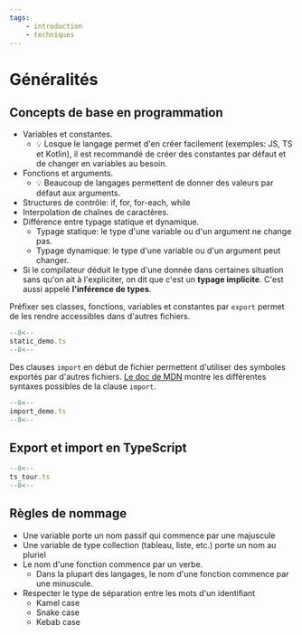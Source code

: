 ```yaml
---
tags:
    - introduction
    - techniques
---
```


# Généralités

## Concepts de base en programmation

-   Variables et constantes.
    -   💡 Losque le langage permet d'en créer facilement (exemples: JS, TS et Kotlin), il est recommandé de créer des constantes par défaut et de changer en variables au besoin.
-   Fonctions et arguments.
    -   💡 Beaucoup de langages permettent de donner des valeurs par défaut aux arguments.
-   Structures de contrôle: if, for, for-each, while
-   Interpolation de chaînes de caractères.
-   Différence entre typage statique et dynamique.
    -   Typage statique: le type d'une variable ou d'un argument ne change pas.
    -   Typage dynamique: le type d'une variable ou d'un argument peut changer.
-   Si le compilateur déduit le type d'une donnée dans certaines situation sans qu'on ait à l'expliciter, on dit que c'est un **typage implicite**. C'est aussi appelé **l'inférence de types**.

Préfixer ses classes, fonctions, variables et constantes par `export` permet de les rendre accessibles dans d'autres fichiers.

```ts title="static_demo.ts"
--8<--
static_demo.ts
--8<--
```

Des clauses `import` en début de fichier permettent d'utiliser des symboles exportés par d'autres fichiers.
[Le doc de MDN](https://developer.mozilla.org/en-US/docs/Web/JavaScript/Reference/Statements/import) montre les différentes syntaxes possibles de la clause `import`.

```ts title="import_demo.ts"
--8<--
import_demo.ts
--8<--
```

## Export et import en TypeScript

```ts title="Quick tour of TypeScript"
--8<--
ts_tour.ts
--8<--
```

## Règles de nommage

-   Une variable porte un nom passif qui commence par une majuscule
-   Une variable de type collection (tableau, liste, etc.) porte un nom au pluriel
-   Le nom d'une fonction commence par un verbe.
    -   Dans la plupart des langages, le nom d'une fonction commence par une minuscule.
-   Respecter le type de séparation entre les mots d'un identifiant
    -   Kamel case
    -   Snake case
    -   Kebab case
